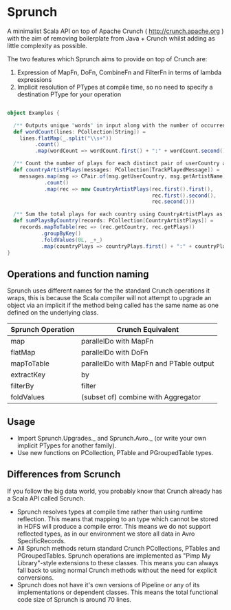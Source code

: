 Sprunch
=======

A minimalist Scala API on top of Apache Crunch ( http://crunch.apache.org ) with the aim of removing boilerplate from
Java + Crunch whilst adding as little complexity as possible.

The two features which Sprunch aims to provide on top of Crunch are:

1. Expression of MapFn, DoFn, CombineFn and FilterFn in terms of lambda expressions
2. Implicit resolution of PTypes at compile time, so no need to specify a destination PType for your operation

```scala

object Examples {

  /** Outputs unique "words" in input along with the number of occurrences in the form "word:count" */
  def wordCount(lines: PCollection[String]) =
    lines.flatMap(_.split("\\s+"))
         .count()
         .map(wordCount => wordCount.first() + ":" + wordCount.second())

  /** Count the number of plays for each distinct pair of userCountry and artistName */
  def countryArtistPlays(messages: PCollection[TrackPlayedMessage]) =
    messages.map(msg => CPair.of(msg.getUserCountry, msg.getArtistName))
            .count()
            .map(rec => new CountryArtistPlays(rec.first().first(),
                                               rec.first().second(),
                                               rec.second()))

  /** Sum the total plays for each country using CountryArtistPlays as a starting point */
  def sumPlaysByCountry(records: PCollection[CountryArtistPlays]) =
    records.mapToTable(rec => (rec.getCountry, rec.getPlays))
           .groupByKey()
           .foldValues(0L, _+_)
           .map(countryPlays => countryPlays.first() + ":" + countryPlays.second())
}

```

Operations and function naming
-----

Sprunch uses different names for the the standard Crunch operations it wraps, this is because the Scala compiler
will not attempt to upgrade an object via an implicit if the method being called has the same name as one defined on
the underlying class.

Sprunch Operation | Crunch Equivalent
------------------|------------------
map               | parallelDo with MapFn
flatMap           | parallelDo with DoFn
mapToTable        | parallelDo with MapFn and PTable output
extractKey        | by
filterBy          | filter
foldValues        | (subset of) combine with Aggregator

Usage
-----

* Import Sprunch.Upgrades._ and Sprunch.Avro._ (or write your own implicit PTypes for another family).
* Use new functions on PCollection, PTable and PGroupedTable types.

Differences from Scrunch
-----

If you follow the big data world, you probably know that Crunch already has a Scala API called Scrunch.

* Sprunch resolves types at compile time rather than using runtime reflection. This means that mapping to an type which
  cannot be stored in HDFS will produce a compile error. This means we do not support reflected types, as in our
  environment we store all data in Avro SpecificRecords.
* All Sprunch methods return standard Crunch PCollections, PTables and PGroupedTables. Sprunch operations are
  implemented as "Pimp My Library"-style extensions to these classes. This means you can always fall back to using
  normal Crunch methods without the need for explicit conversions.
* Sprunch does not have it's own versions of Pipeline or any of its implementations or dependent classes. This means the
  total functional code size of Sprunch is around 70 lines.

